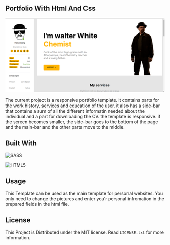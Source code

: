 ## Portfolio With Html And Css

![](screenshots/overview.png)


The current project is a responsive portfolio template. it contains parts for the work history, services and education of the user. it also has a side-bar that contains a sum of all the different informatin needed about the individual and a part for downloading the CV. the template is responsive. if the screen becomes smaller, the side-bar goes to the bottom of the page and the main-bar and the other parts move to the middle.

## Built With
![SASS](https://img.shields.io/badge/SASS-hotpink.svg?style=for-the-badge&logo=SASS&logoColor=white)

![HTML5](https://img.shields.io/badge/html5-%23E34F26.svg?style=for-the-badge&logo=html5&logoColor=white)

## Usage
This Template can be used as the main template for personal websites. You only need to change the pictures and enter you'r personal infromation in the prepared fields in the html file.

## License
This Project is Distributed under the MIT license. Read `LICENSE.txt` for more information. 
